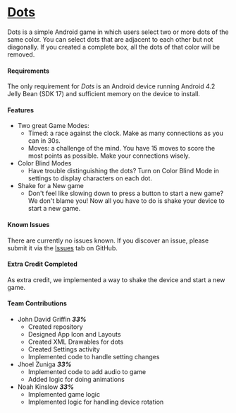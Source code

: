 # [Dots](https://github.com/jgriffin3/Dots)
Dots is a simple Android game in which users select two or more dots of the same color. You can select dots that are adjacent to each other but not diagonally. If you created a complete box, all the dots of that color will be removed.

#### Requirements
The only requirement for *Dots* is an Android device running Android 4.2 Jelly Bean (SDK 17) and sufficient memory on the device to install.

#### Features
* Two great Game Modes:
	* Timed: a race against the clock. Make as many connections as you can in 30s.
	* Moves: a challenge of the mind. You have 15 moves to score the most points as possible. Make your connections wisely.
* Color Blind Modes
	* Have trouble distinguishing the dots? Turn on Color Blind Mode in settings to display characters on each dot.
* Shake for a New game
	* Don't feel like slowing down to press a button to start a new game? We don't blame you! Now all you have to do is shake your device to start a new game.

#### Known Issues
There are currently no issues known. If you discover an issue, please submit it via the [Issues](https://github.com/jgriffin3/Dots/issues) tab on GitHub.

#### Extra Credit Completed
As extra credit, we implemented a way to shake the device and start a new game.

#### Team Contributions
* John David Griffin **_33%_**
	* Created repository
	* Designed App Icon and Layouts
	* Created XML Drawables for dots
	* Created Settings activity
	* Implemented code to handle setting changes
* Jhoel Zuniga **_33%_**
	* Implemented code to add audio to game
	* Added logic for doing animations
* Noah Kinslow **_33%_**
	* Implemented game logic
	* Implemented logic for handling device rotation
